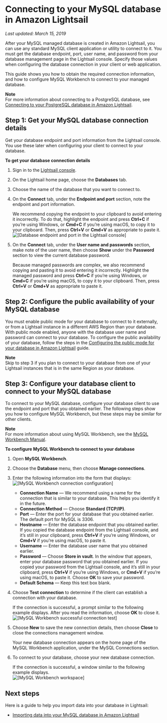 # Connecting to your MySQL database in Amazon Lightsail<a name="amazon-lightsail-connecting-to-your-mysql-database"></a>

 *Last updated: March 15, 2019* 

After your MySQL managed database is created in Amazon Lightsail, you can use any standard MySQL client application or utility to connect to it\. You must get the database endpoint, port, user name, and password from your database management page in the Lightsail console\. Specify those values when configuring the database connection in your client or web application\.

This guide shows you how to obtain the required connection information, and how to configure MySQL Workbench to connect to your managed database\.

**Note**  
For more information about connecting to a PostgreSQL database, see [Connecting to your PostgreSQL database in Amazon Lightsail](amazon-lightsail-connecting-to-your-postgres-database.md)\.

## Step 1: Get your MySQL database connection details<a name="get-your-mysql-database-connection-details"></a>

Get your database endpoint and port information from the Lightsail console\. You use these later when configuring your client to connect to your database\.

**To get your database connection details**

1. Sign in to the [Lightsail console](https://lightsail.aws.amazon.com/)\.

1. On the Lightsail home page, choose the **Databases** tab\.

1. Choose the name of the database that you want to connect to\.

1. On the **Connect** tab, under the **Endpoint and port** section, note the endpoint and port information\.

   We recommend copying the endpoint to your clipboard to avoid entering it incorrectly\. To do that, highlight the endpoint and press **Ctrl\+C** if you’re using Windows, or **Cmd\+C** if you’re using macOS, to copy it to your clipboard\. Then, press **Ctrl\+V** or **Cmd\+V** as appropriate to paste it\.  
![\[Database endpoint and port in the Lightsail console\]](https://d9yljz1nd5001.cloudfront.net/en_us/f1c62fa5316bf1df017e7afb5a0e0a21/images/amazon-lightsail-mysql-database-endpoint-and-port.png)

1. On the **Connect** tab, under the **User name and passwords** section, make note of the user name, then choose **Show** under the **Password** section to view the current database password\.

   Because managed passwords are complex, we also recommend copying and pasting it to avoid entering it incorrectly\. Highlight the managed password and press **Ctrl\+C** if you’re using Windows, or **Cmd\+C** if you’re using macOS, to copy it to your clipboard\. Then, press **Ctrl\+V** or **Cmd\+V** as appropriate to paste it\.

## Step 2: Configure the public availability of your MySQL database<a name="configure-mysql-database-public-availability"></a>

You must enable public mode for your database to connect to it externally, or from a Lightsail instance in a different AWS Region than your database\. With public mode enabled, anyone with the database user name and password can connect to your database\. To configure the public availability of your database, follow the steps in the [Configuring the public mode for your database in Amazon Lightsail](amazon-lightsail-configuring-database-public-mode.md) guide\.

**Note**  
Skip to step 3 if you plan to connect to your database from one of your Lightsail instances that is in the same Region as your database\.

## Step 3: Configure your database client to connect to your MySQL database<a name="configure-the-mysql-workbench-database-client"></a>

To connect to your MySQL database, configure your database client to use the endpoint and port that you obtained earlier\. The following steps show you how to configure MySQL Workbench, but these steps may be similar for other clients\.

**Note**  
For more information about using MySQL Workbench, see the [MySQL Workbench Manual](https://dev.mysql.com/doc/workbench/en/)\.

**To configure MySQL Workbench to connect to your database**

1. Open **MySQL Workbench**\.

1. Choose the **Database** menu, then choose **Manage connections**\.

1. Enter the following information into the form that displays:  
![\[MySQL Workbench connection configuration\]](https://d9yljz1nd5001.cloudfront.net/en_us/f1c62fa5316bf1df017e7afb5a0e0a21/images/amazon-lightsail-mysql-workbench-connection-manager.png)
   + **Connection Name** — We recommend using a name for the connection that is similar to your database\. This helps you identify it in the future\.
   + **Connection Method** — Choose **Standard \(TCP/IP\)**\. 
   + **Port** — Enter the port for your database that you obtained earlier\. The default port for MySQL is 3306\.
   + **Hostname** — Enter the database endpoint that you obtained earlier\. If you copied the database endpoint from the Lightsail console, and it’s still in your clipboard, press **Ctrl\+V** if you’re using Windows, or **Cmd\+V** if you’re using macOS, to paste it\.
   + **Username** — Enter the database user name that you obtained earlier\.
   + **Password** — Choose **Store in vault**\. In the window that appears, enter your database password that you obtained earlier\. If you copied your password from the Lightsail console, and it’s still in your clipboard, press **Ctrl\+V** if you’re using Windows, or **Cmd\+V** if you’re using macOS, to paste it\. Choose **OK** to save your password\.
   + **Default Schema** — Keep this text box blank\.

1. Choose **Test connection** to determine if the client can establish a connection with your database\.

   If the connection is successful, a prompt similar to the following example displays\. After you read the information, choose **OK** to close it\.  
![\[MySQL Workbench successful connection test\]](https://d9yljz1nd5001.cloudfront.net/en_us/f1c62fa5316bf1df017e7afb5a0e0a21/images/amazon-lightsail-mysql-workbench-successful-connection.png)

1. Choose **New** to save the new connection details, then choose **Close** to close the connections management window\.

   Your new database connection appears on the home page of the MySQL Workbench application, under the MySQL Connections section\.

1. To connect to your database, choose your new database connection\.

   If the connection is successful, a window similar to the following example displays\.  
![\[MySQL Workbench workspace\]](https://d9yljz1nd5001.cloudfront.net/en_us/f1c62fa5316bf1df017e7afb5a0e0a21/images/amazon-lightsail-mysql-workbench-workspace.png)

## Next steps<a name="connecting-to-your-mysql-database-next-steps"></a>

Here is a guide to help you import data into your database in Lightsail:
+ [Importing data into your MySQL database in Amazon Lightsail](amazon-lightsail-importing-data-into-your-mysql-database.md)